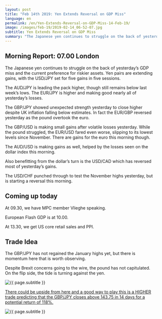 ```yaml
---
layout: post
title: "Feb 14th 2019: Yen Extends Reversal on GDP Miss"
language: en
permalink: /en/Yen-Extends-Reversal-on-GDP-Miss-14-Feb-19/
image: /images/feb-19/2019-02-14_06-52-07.jpg
subtitle: Yen Extends Reversal on GDP Miss
summary: "The Japanese yen continues to struggle on the back of yesterday’s GDP miss and the current preference for riskier assets. Yen pairs are extending gains, with the USD/JPY set for five gains in five sessions. The AUD/JPY is leading the pack higher, though still remains below last week’s lows"
---
```

## Morning Report: 07.00 London

The Japanese yen continues to struggle on the back of yesterday’s GDP miss and the current preference for riskier assets. Yen pairs are extending gains, with the USD/JPY set for five gains in five sessions. 

The AUD/JPY is leading the pack higher, though still remains below last week’s lows. The EUR/JPY is higher and making good nearly all of yesterday’s losses. 

The GBP/JPY showed unexpected strength yesterday to close higher despite UK inflation falling below estimates. In fact the EUR/GBP reversed yesterday as the pound overtook the euro. 

The GBP/USD is making small gains after volatile losses yesterday. While the pound struggled, the EUR/USD fared even worse, slipping to its lowest levels since November. There are gains for the euro this morning though. 

The AUD/USD is making gains as well, helped by the losses seen on the dollar index this morning. 

Also benefitting from the dollar’s turn is the USD/CAD which has reversed most of yesterday’s gains. 

The USD/CHF punched through to test the November highs yesterday, but is starting a reversal this morning. 

## Coming up today

At 09.30, we have MPC member Vlieghe speaking. 

European Flash GDP is at 10.00. 

At 13.30, we get US core retail sales and PPI. 

## Trade Idea

The GBP/JPY has not regained the January highs yet, but there is momentum here that is worth observing. 

Despite Brexit concerns going to the wire, the pound has not capitulated. On the flip side, the tide is turning against the yen.

<img class="post-image" src="{{ site.url }}/images/feb-19/2019-02-14_06-52-07.jpg" alt="{{ page.subtitle }}" title="{{ page.subtitle }}">

<a href="%LINK%%?currency=GBP&market=forex&underlying=frxGBPJPY&formname=higherlower&duration_amount=14&duration_units=d&amount=10&amount_type=stake&expiry_type=duration&barrier=143.75" target="_blank" rel="noopener noreferrer nofollow">There could be upside from here and a good way to play this is a HIGHER trade predicting that the GBP/JPY closes above 143.75 in 14 days for a potential return of 118%.</a>

<img class="post-image" src="{{ site.url }}/images/feb-19/2019-02-14_06-55-05.jpg" alt="{{ page.subtitle }}" title="{{ page.subtitle }}">